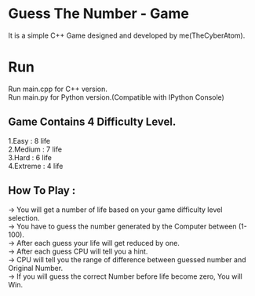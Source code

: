 # Guess The Number - Game
It is a simple C++ Game designed and developed by me(TheCyberAtom).
# Run
Run main.cpp for C++ version.                                           
Run main.py for Python version.(Compatible with IPython Console)

## Game Contains 4 Difficulty Level.
1.Easy    : 8 life\
2.Medium  : 7 life\
3.Hard    : 6 life\
4.Extreme : 4 life

## How To Play :
-> You will get a number of life based on your game difficulty level selection.\
-> You have to guess the number generated by the Computer between (1-100).\
-> After each guess your life will get reduced by one.\
-> After each guess CPU will tell you a hint.\
-> CPU will tell you the range of difference between guessed number and Original Number.\
-> If you will guess the correct Number before life become zero, You will Win.
